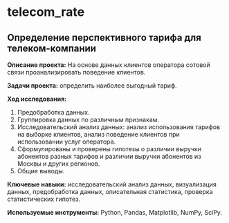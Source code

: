 # telecom_rate

## Определение перспективного тарифа для телеком-компании

**Описание проекта:** На основе данных клиентов оператора сотовой связи проанализировать поведение клиентов.

**Задачи проекта:** определить наиболее выгодный тариф.

**Ход исследования:**
 1. Предобработка данных.
 2. Группировка данных по различным признакам.
 3. Исследовательский анализ данных: анализ использования тарифов на выборке клиентов, анализ поведение клиентов при использовании услуг оператора.
 4. Сформулированы и проверены гипотезы о различии выручки абонентов разных тарифов и различии выручки абонентов из Москвы и других регионов.
 5. Общие выводы.
 
**Ключевые навыки:** исследовательский анализ данных, визуализация данных, предобработка данных, описательная статистика, проверка статистических гипотез.

**Используемые инструменты:** Python, Pandas, Matplotlib, NumPy, SciPy.

